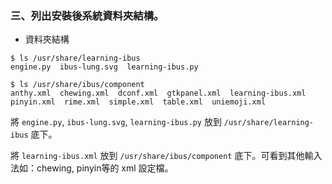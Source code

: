 ### 三、列出安裝後系統資料夾結構。

* 資料夾結構

```
$ ls /usr/share/learning-ibus
engine.py  ibus-lung.svg  learning-ibus.py
```

```
$ ls /usr/share/ibus/component
anthy.xml  chewing.xml  dconf.xml  gtkpanel.xml  learning-ibus.xml  pinyin.xml  rime.xml  simple.xml  table.xml  uniemoji.xml
```

將 ```engine.py```, ```ibus-lung.svg```, ```learning-ibus.py``` 放到 ```/usr/share/learning-ibus``` 底下。

將 ```learning-ibus.xml``` 放到 ```/usr/share/ibus/component``` 底下。可看到其他輸入法如：chewing, pinyin等的 xml 設定檔。
